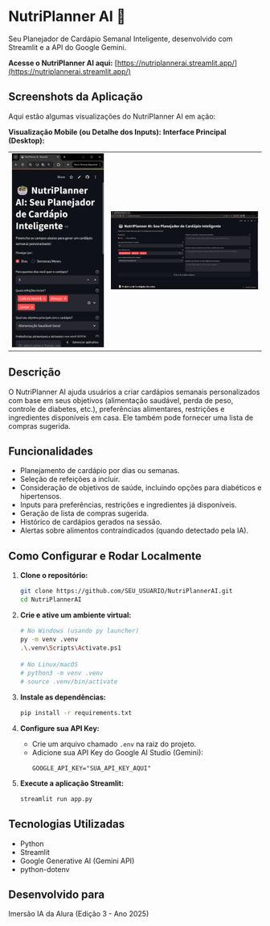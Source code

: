 # NutriPlanner AI 🥗

Seu Planejador de Cardápio Semanal Inteligente, desenvolvido com Streamlit e a API do Google Gemini.

**Acesse o NutriPlanner AI aqui:** [https://nutriplannerai.streamlit.app/](https://nutriplannerai.streamlit.app/)

## Screenshots da Aplicação

Aqui estão algumas visualizações do NutriPlanner AI em ação:

<table>
  <tr>

**Visualização Mobile (ou Detalhe dos Inputs):** **Interface Principal (Desktop):**

<td><img src="assets/screenshot1.png" alt="Interface Mobile" width="250"></td>

<td><img src="assets/screenshot2.png" alt="Interface Desktop" width="400"></td>

  </tr>
</table>

## Descrição

O NutriPlanner AI ajuda usuários a criar cardápios semanais personalizados com base em seus objetivos (alimentação saudável, perda de peso, controle de diabetes, etc.), preferências alimentares, restrições e ingredientes disponíveis em casa. Ele também pode fornecer uma lista de compras sugerida.

## Funcionalidades

- Planejamento de cardápio por dias ou semanas.
- Seleção de refeições a incluir.
- Consideração de objetivos de saúde, incluindo opções para diabéticos e hipertensos.
- Inputs para preferências, restrições e ingredientes já disponíveis.
- Geração de lista de compras sugerida.
- Histórico de cardápios gerados na sessão.
- Alertas sobre alimentos contraindicados (quando detectado pela IA).

## Como Configurar e Rodar Localmente

1.  **Clone o repositório:**

    ```bash
    git clone https://github.com/SEU_USUARIO/NutriPlannerAI.git
    cd NutriPlannerAI
    ```

2.  **Crie e ative um ambiente virtual:**

    ```bash
    # No Windows (usando py launcher)
    py -m venv .venv
    .\.venv\Scripts\Activate.ps1

    # No Linux/macOS
    # python3 -m venv .venv
    # source .venv/bin/activate
    ```

3.  **Instale as dependências:**

    ```bash
    pip install -r requirements.txt
    ```

4.  **Configure sua API Key:**

    - Crie um arquivo chamado `.env` na raiz do projeto.
    - Adicione sua API Key do Google AI Studio (Gemini):
      ```
      GOOGLE_API_KEY="SUA_API_KEY_AQUI"
      ```

5.  **Execute a aplicação Streamlit:**
    ```bash
    streamlit run app.py
    ```

## Tecnologias Utilizadas

- Python
- Streamlit
- Google Generative AI (Gemini API)
- python-dotenv

## Desenvolvido para

Imersão IA da Alura (Edição 3 - Ano 2025)
